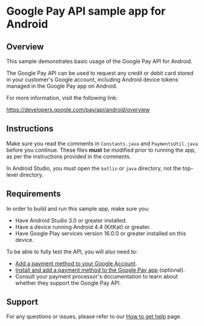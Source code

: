 # Google Pay API sample app for Android

## Overview
This sample demonstrates basic usage of the Google Pay API for Android.

The Google Pay API can be used to request any credit or debit card stored in
your customer's Google account, including Android device tokens managed in
the Google Pay app on Android.

For more information, visit the following link:

https://developers.google.com/pay/api/android/overview

## Instructions

Make sure you read the comments in `Constants.java` and `PaymentsUtil.java` before
you continue. These files **must** be modified prior to running the app, as per
the instructions provided in the comments.

In Android Studio, you must open the `kotlin` or `java` directory, not the
top-level directory.

## Requirements

In order to build and run this sample app, make sure you:

-   Have Android Studio 3.0 or greater installed.
-   Have a device running Android 4.4 (KitKat) or greater.
-   Have Google Play services version 16.0.0 or greater installed on this device.

To be able to fully test the API, you will also need to:

-   [Add a payment method to your Google Account](https://support.google.com/pay/answer/7625139).
-   [Install and add a payment method to the Google Pay app](https://support.google.com/pay/answer/7625139?co=GENIE.Platform%3DAndroid) (optional).
-   Consult your payment processor's documentation to learn about whether they support the Google Pay API.

## Support

For any questions or issues, please refer to our [How to get help](https://developers.google.com/pay/api/support) page. 
